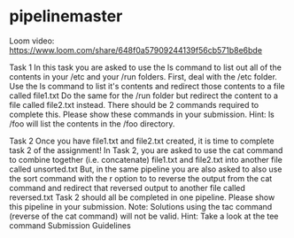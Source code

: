 # pipelinemaster

Loom video:
https://www.loom.com/share/648f0a57909244139f56cb571b8e6bde


Task 1 
In this task you are asked to use the ls command to list out all of the contents in your /etc and your /run folders.
First, deal with the /etc folder. Use the ls command to list it's contents and redirect those contents to a file called file1.txt
Do the same for the /run folder but redirect the content to a file called file2.txt instead.
There should be 2 commands required to complete this. Please show these commands in your submission.
Hint: ls /foo will list the contents in the /foo directory.

Task 2
Once you have file1.txt and file2.txt created, it is time to complete task 2 of the assignment!
In Task 2, you are asked to use the cat command to combine together (i.e. concatenate) file1.txt and file2.txt into another file called unsorted.txt
But, in the same pipeline you are also asked to also use the sort command with the r option to to reverse the output from the cat command and redirect that reversed output to another file called reversed.txt
Task 2 should all be completed in one pipeline. Please show this pipeline in your submission.
Note: Solutions using the tac command (reverse of the cat command) will not be valid.
Hint: Take a look at the tee command
Submission Guidelines
